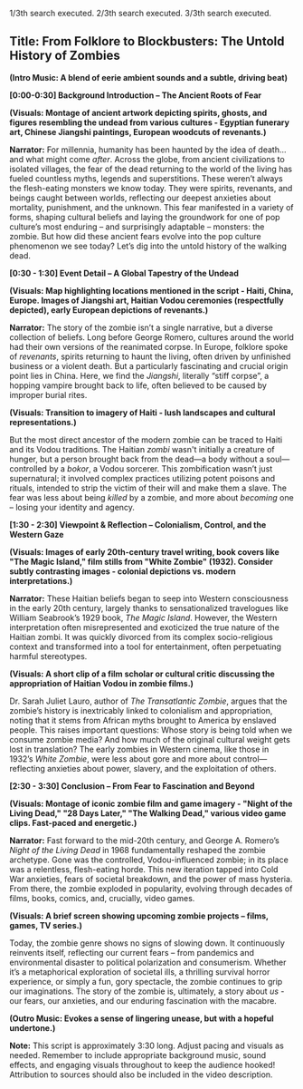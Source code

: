 1/3th search executed.
2/3th search executed.
3/3th search executed.

## Title: From Folklore to Blockbusters: The Untold History of Zombies

**(Intro Music: A blend of eerie ambient sounds and a subtle, driving beat)**

**[0:00-0:30] Background Introduction – The Ancient Roots of Fear**

**(Visuals: Montage of ancient artwork depicting spirits, ghosts, and figures resembling the undead from various cultures - Egyptian funerary art, Chinese Jiangshi paintings, European woodcuts of revenants.)**

**Narrator:** For millennia, humanity has been haunted by the idea of death…and what might come *after*. Across the globe, from ancient civilizations to isolated villages, the fear of the dead returning to the world of the living has fueled countless myths, legends and superstitions.  These weren’t always the flesh-eating monsters we know today. They were spirits, revenants, and beings caught between worlds, reflecting our deepest anxieties about mortality, punishment, and the unknown.  This fear manifested in a variety of forms, shaping cultural beliefs and laying the groundwork for one of pop culture’s most enduring – and surprisingly adaptable – monsters: the zombie. But how did these ancient fears evolve into the pop culture phenomenon we see today? Let’s dig into the untold history of the walking dead.

**[0:30 - 1:30] Event Detail – A Global Tapestry of the Undead**

**(Visuals: Map highlighting locations mentioned in the script - Haiti, China, Europe. Images of Jiangshi art, Haitian Vodou ceremonies (respectfully depicted), early European depictions of revenants.)**

**Narrator:** The story of the zombie isn’t a single narrative, but a diverse collection of beliefs.  Long before George Romero, cultures around the world had their own versions of the reanimated corpse. In Europe, folklore spoke of *revenants*, spirits returning to haunt the living, often driven by unfinished business or a violent death. But a particularly fascinating and crucial origin point lies in China. Here, we find the *Jiangshi*, literally “stiff corpse”, a hopping vampire brought back to life, often believed to be caused by improper burial rites. 

**(Visuals: Transition to imagery of Haiti - lush landscapes and cultural representations.)**

But the most direct ancestor of the modern zombie can be traced to Haiti and its Vodou traditions. The Haitian *zombi* wasn't initially a creature of hunger, but a person brought back from the dead—a body without a soul—controlled by a *bokor*, a Vodou sorcerer.  This zombification wasn’t just supernatural; it involved complex practices utilizing potent poisons and rituals, intended to strip the victim of their will and make them a slave.  The fear was less about being *killed* by a zombie, and more about *becoming* one – losing your identity and agency.  

**[1:30 - 2:30] Viewpoint & Reflection – Colonialism, Control, and the Western Gaze**

**(Visuals: Images of early 20th-century travel writing, book covers like "The Magic Island," film stills from "White Zombie" (1932).  Consider subtly contrasting images - colonial depictions vs. modern interpretations.)**

**Narrator:**  These Haitian beliefs began to seep into Western consciousness in the early 20th century, largely thanks to sensationalized travelogues like William Seabrook’s 1929 book, *The Magic Island*.  However, the Western interpretation often misrepresented and exoticized the true nature of the Haitian zombi.  It was quickly divorced from its complex socio-religious context and transformed into a tool for entertainment, often perpetuating harmful stereotypes. 

**(Visuals: A short clip of a film scholar or cultural critic discussing the appropriation of Haitian Vodou in zombie films.)**

Dr. Sarah Juliet Lauro, author of *The Transatlantic Zombie*, argues that the zombie’s history is inextricably linked to colonialism and appropriation, noting that it stems from African myths brought to America by enslaved people. This raises important questions: Whose story is being told when we consume zombie media? And how much of the original cultural weight gets lost in translation? The early zombies in Western cinema, like those in 1932’s *White Zombie*, were less about gore and more about control—reflecting anxieties about power, slavery, and the exploitation of others.

**[2:30 - 3:30] Conclusion – From Fear to Fascination and Beyond**

**(Visuals: Montage of iconic zombie film and game imagery - "Night of the Living Dead," "28 Days Later," "The Walking Dead," various video game clips.  Fast-paced and energetic.)**

**Narrator:** Fast forward to the mid-20th century, and George A. Romero’s *Night of the Living Dead* in 1968 fundamentally reshaped the zombie archetype. Gone was the controlled, Vodou-influenced zombie; in its place was a relentless, flesh-eating horde.  This new iteration tapped into Cold War anxieties, fears of societal breakdown, and the power of mass hysteria.  From there, the zombie exploded in popularity, evolving through decades of films, books, comics, and, crucially, video games.  

**(Visuals: A brief screen showing upcoming zombie projects – films, games, TV series.)**

Today, the zombie genre shows no signs of slowing down.  It continuously reinvents itself, reflecting our current fears – from pandemics and environmental disaster to political polarization and consumerism. Whether it’s a metaphorical exploration of societal ills, a thrilling survival horror experience, or simply a fun, gory spectacle, the zombie continues to grip our imaginations.  The story of the zombie is, ultimately, a story about *us* - our fears, our anxieties, and our enduring fascination with the macabre.  

**(Outro Music: Evokes a sense of lingering unease, but with a hopeful undertone.)**



**Note:**  This script is approximately 3:30 long. Adjust pacing and visuals as needed. Remember to include appropriate background music, sound effects, and engaging visuals throughout to keep the audience hooked!  Attribution to sources should also be included in the video description.
